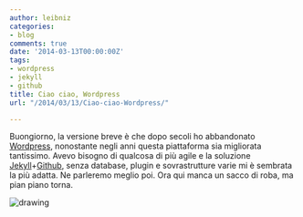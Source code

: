 ```yaml
---
author: leibniz
categories:
- blog
comments: true
date: '2014-03-13T00:00:00Z'
tags:
- wordpress
- jekyll
- github
title: Ciao ciao, Wordpress
url: "/2014/03/13/Ciao-ciao-Wordpress/"

---
```

Buongiorno, la versione breve è che dopo secoli ho abbandonato [Wordpress](https://wordpress.org), nonostante negli anni questa piattaforma sia migliorata tantissimo. Avevo bisogno di qualcosa di più agile e la soluzione [Jekyll](https://jekyllrb.com/)+[Github](https://github.com), senza database, plugin e sovrastrutture varie mi è sembrata la più adatta. Ne parleremo meglio poi. Ora qui manca un sacco di roba, ma pian piano torna. 

![drawing](https://jekyllrb.com/img/octojekyll.png)
